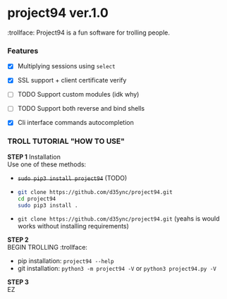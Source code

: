 # project94 ver.1.0

:trollface: Project94 is a fun software for trolling people.


### Features
- [X] Multiplying sessions using `select`
- [X] SSL support + client certificate verify 
- [ ] TODO Support custom modules (idk why)
- [ ] TODO Support both reverse and bind shells
- [X] Cli interface commands autocompletion


### TROLL TUTORIAL "HOW TO USE"
**STEP 1** Installation  
Use one of these methods:
- ~~`sudo pip3 install project94`~~ (TODO)
- ```bash
  git clone https://github.com/d35ync/project94.git
  cd project94
  sudo pip3 install .
  ```
- `git clone https://github.com/d35ync/project94.git` (yeahs is would works without installing requirements)

**STEP 2**  
BEGIN TROLLING :trollface:
- pip installation: `project94 --help`
- git installation: `python3 -m project94 -V` or `python3 project94.py -V`

**STEP 3**  
EZ

